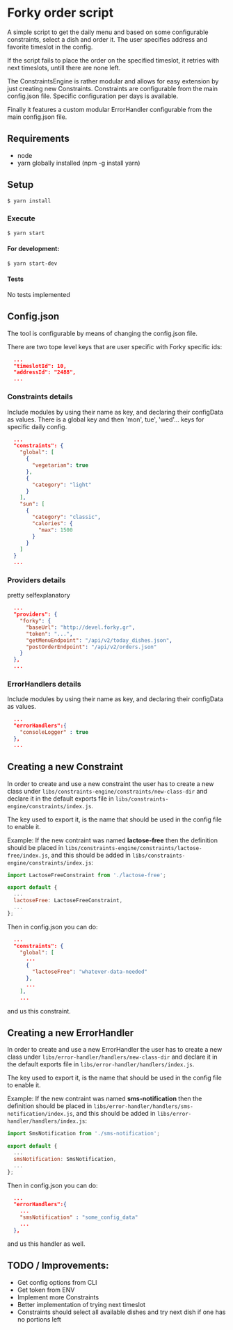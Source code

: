 # Forky order script

A simple script to get the daily menu and based on some configurable constraints, select a dish and order it.
The user specifies address and favorite timeslot in the config.

If the script fails to place the order on the specified timeslot, it retries with next timeslots, untill there are none left.

The ConstraintsEngine is rather modular and allows for easy extension by just creating new Constraints.
Constraints are configurable from the main config.json file. Specific configuration per days is available.

Finally it features a custom modular ErrorHandler configurable from the main config.json file.

## Requirements

- node
- yarn globally installed (npm -g install yarn)

## Setup

```sh
$ yarn install
```

### Execute

```sh
$ yarn start
```

#### For development:

```sh
$ yarn start-dev
```

#### Tests

No tests implemented

## Config.json

The tool is configurable by means of changing the config.json file.

There are two tope level keys that are user specific with Forky specific ids:

```json
  ...
  "timeslotId": 10,
  "addressId": "2488",
  ...
```

### Constraints details

Include modules by using their name as key, and declaring their configData as values.
There is a global key and then 'mon', tue', 'wed'... keys for specific daily config.

```json
  ...
  "constraints": {
    "global": [
      {
        "vegetarian": true
      },
      {
        "category": "light"
      }
    ],
    "sun": [
      {
        "category": "classic",
        "calories": {
          "max": 1500
        }
      }
    ]
  }
  ...
```

### Providers details

pretty selfexplanatory

```json
  ...
  "providers": {
    "forky": {
      "baseUrl": "http://devel.forky.gr",
      "token": "...",
      "getMenuEndpoint": "/api/v2/today_dishes.json",
      "postOrderEndpoint": "/api/v2/orders.json"
    }
  },
  ...
```

### ErrorHandlers details

Include modules by using their name as key, and declaring their configData as values.

```json
  ...
  "errorHandlers":{
    "consoleLogger" : true
  },
  ...
```

## Creating a new Constraint

In order to create and use a new constraint the user has to create a new class under `libs/constraints-engine/constraints/new-class-dir` and declare it in the default exports file in `libs/constraints-engine/constraints/index.js`.

The key used to export it, is the name that should be used in the config file to enable it.

Example: If the new contraint was named **lactose-free** then the definition should be placed in `libs/constraints-engine/constraints/lactose-free/index.js`, and this should be added in `libs/constraints-engine/constraints/index.js`:

```javascript
import LactoseFreeConstraint from './lactose-free';

export default {
  ...
  lactoseFree: LactoseFreeConstraint,
  ...
};
```

Then in config.json you can do:

```json
  ...
  "constraints": {
    "global": [
      ...
      {
        "lactoseFree": "whatever-data-needed"
      },
      ...
    ],
    ...
```

and us this constraint.

## Creating a new ErrorHandler

In order to create and use a new ErrorHandler the user has to create a new class under `libs/error-handler/handlers/new-class-dir` and declare it in the default exports file in `libs/error-handler/handlers/index.js`.

The key used to export it, is the name that should be used in the config file to enable it.

Example: If the new contraint was named **sms-notification** then the definition should be placed in `libs/error-handler/handlers/sms-notification/index.js`, and this should be added in `libs/error-handler/handlers/index.js`:

```javascript
import SmsNotification from './sms-notification';

export default {
  ...
  smsNotification: SmsNotification,
  ...
};
```

Then in config.json you can do:

```json
  ...
  "errorHandlers":{
    ...
    "smsNotification" : "some_config_data"
    ...
  },
```

and us this handler as well.

## TODO / Improvements:

- Get config options from CLI
- Get token from ENV
- Implement more Constraints
- Better implementation of trying next timeslot
- Constraints should select all available dishes and try next dish if one has no portions left
